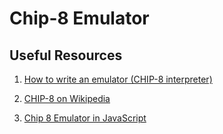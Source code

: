 # Chip-8 Emulator


## Useful Resources

1. [How to write an emulator (CHIP-8 interpreter)](http://www.multigesture.net/articles/how-to-write-an-emulator-chip-8-interpreter/)

2. [CHIP-8 on Wikipedia](https://en.wikipedia.org/wiki/CHIP-8)

3. [Chip 8 Emulator in JavaScript](https://codereview.stackexchange.comquestions/190905/chip-8-emulator-in-javascript)